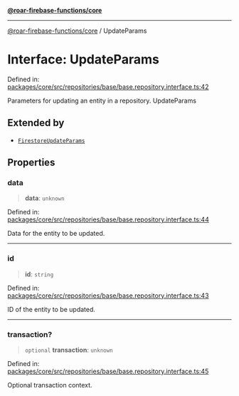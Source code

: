 [**@roar-firebase-functions/core**](../README.md)

***

[@roar-firebase-functions/core](../README.md) / UpdateParams

# Interface: UpdateParams

Defined in: [packages/core/src/repositories/base/base.repository.interface.ts:42](https://github.com/yeatmanlab/roar-firebase-functions/blob/24ea7b8e0f05ba2fca7d62901c43f15726f15a89/packages/core/src/repositories/base/base.repository.interface.ts#L42)

Parameters for updating an entity in a repository.
 UpdateParams

## Extended by

- [`FirestoreUpdateParams`](FirestoreUpdateParams.md)

## Properties

### data

> **data**: `unknown`

Defined in: [packages/core/src/repositories/base/base.repository.interface.ts:44](https://github.com/yeatmanlab/roar-firebase-functions/blob/24ea7b8e0f05ba2fca7d62901c43f15726f15a89/packages/core/src/repositories/base/base.repository.interface.ts#L44)

Data for the entity to be updated.

***

### id

> **id**: `string`

Defined in: [packages/core/src/repositories/base/base.repository.interface.ts:43](https://github.com/yeatmanlab/roar-firebase-functions/blob/24ea7b8e0f05ba2fca7d62901c43f15726f15a89/packages/core/src/repositories/base/base.repository.interface.ts#L43)

ID of the entity to be updated.

***

### transaction?

> `optional` **transaction**: `unknown`

Defined in: [packages/core/src/repositories/base/base.repository.interface.ts:45](https://github.com/yeatmanlab/roar-firebase-functions/blob/24ea7b8e0f05ba2fca7d62901c43f15726f15a89/packages/core/src/repositories/base/base.repository.interface.ts#L45)

Optional transaction context.
